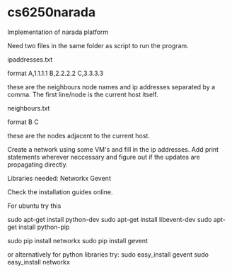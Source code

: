cs6250narada
============

Implementation of narada platform


Need two files in the same folder as script to run the program.

ipaddresses.txt

format
A,1.1.1.1
B,2.2.2.2
C,3.3.3.3

these are the neighbours node names and ip addresses separated by a comma. The
first line/node is the current host itself.

neighbours.txt

format
B
C

these are the nodes adjacent to the current host.

Create a network using some VM's and fill in the ip addresses. Add print statements wherever neccessary and figure out if the updates are propagating directly.


Libraries needed:
Networkx
Gevent

Check the installation guides online. 

For ubuntu try this

sudo apt-get install python-dev
sudo apt-get install libevent-dev
sudo apt-get install python-pip

sudo pip install networkx
sudo pip install gevent

or alternatively for python libraries try:
sudo easy_install gevent
sudo easy_install networkx
